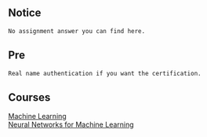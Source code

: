 ## Notice
    No assignment answer you can find here.
## Pre
    Real name authentication if you want the certification.
## Courses
[Machine Learning](https://www.coursera.org/learn/machine-learning/home/welcome) <br/>
[Neural Networks for Machine Learning](https://www.coursera.org/learn/neural-networks/home/welcome)<br/>
